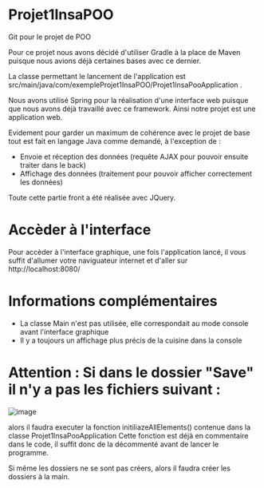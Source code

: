 # Projet1InsaPOO
Git pour le projet de POO


Pour ce projet nous avons décidé d'utiliser Gradle à la place de Maven puisque nous avions déjà certaines bases avec ce dernier.

La classe permettant le lancement de l'application est src/main/java/com/exempleProjet1InsaPOO/Projet1InsaPooApplication .

Nous avons utilisé Spring pour la réalisation d'une interface web puisque que nous avons déjà travaillé avec ce framework. Ainsi notre projet est une application web.

Evidement pour garder un maximum de cohérence avec le projet de base tout est fait en langage Java comme demandé, à l'exception de :
  - Envoie et réception des données (requête AJAX pour pouvoir ensuite traiter dans le back)
  - Affichage des données (traitement pour pouvoir afficher correctement les données)
  
Toute cette partie front a été réalisée avec JQuery.

# Accèder à l'interface 
  Pour accèder à l'interface graphique, une fois l'application lancé, il vous suffit d'allumer votre naviguateur internet et d'aller sur http://localhost:8080/

# Informations complémentaires

  - La classe Main n'est pas utilisée, elle correspondait au mode console avant l'interface graphique
  - Il y a toujours un affichage plus précis de la cuisine dans la console


# Attention : Si dans le dossier "Save" il n'y a pas les fichiers suivant : 
  ![image](https://user-images.githubusercontent.com/17967215/141336990-be169ee9-7954-480f-ac72-198051c4b755.png)
  
  alors il faudra executer la fonction initiliazeAllElements() contenue dans la classe Projet1InsaPooApplication
  Cette fonction est déjà en commentaire dans le code, il suffit donc de la décommenté avant de lancer le programme.
  
  Si même les dossiers ne se sont pas créers, alors il faudra créer les dossiers à la main.
  
